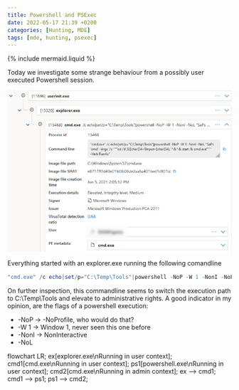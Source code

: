 ```yaml
---
title: Powershell and PSExec
date: 2022-05-17 21:39 +0200
categories: [Hunting, MDE]
tags: [mde, hunting, psexec]
---
```

{% include mermaid.liquid %}

Today we investigate some strange behaviour from a possibly user executed Powershell session.


![storyline](/assets/img/posts/2022-05-17/storyline_start.jpg)

Everything started with an explorer.exe running the following comandline
```powershell
"cmd.exe" /c echo|set/p="C:\Temp\Tools"|powershell -NoP -W 1 -NonI -NoL "SaPs 'cmd' -Args '/c """cd /d',$([char]34+$Input+[char]34),'^&^& start /b cmd.exe"""' -Verb RunAs"
```

On further inspection, this commandline seems to switch the execution path to C:\Temp\Tools and elevate to administrative rights.
A good indicator in my opinion, are the flags of a powershell execution:
 * -NoP -> -NoProfile, who would do that?
 * -W 1 -> Window 1, never seen this one before
 * -NonI -> NonInteractive
 * -NoL

<div class="mermaid">
flowchart LR;
    ex[explorer.exe\nRunning in user context];
    cmd1[cmd.exe\nRunning in user context];
    ps1[powershell.exe\nRunning in user context];
    cmd2[cmd.exe\nRunning in admin context];
    ex --> cmd1;
    cmd1 --> ps1;
    ps1 --> cmd2;
</div>
